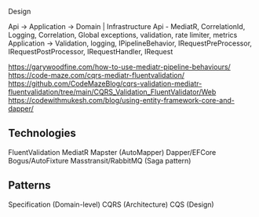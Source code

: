 Design

Api -> Application -> Domain | Infrastructure
Api - MediatR, CorrelationId, Logging, Correlation, Global exceptions, validation, 
    rate limiter, metrics
Application -> Validation, logging, IPipelineBehavior, IRequestPreProcessor, IRequestPostProcessor,
    IRequestHandler, IRequest

https://garywoodfine.com/how-to-use-mediatr-pipeline-behaviours/
https://code-maze.com/cqrs-mediatr-fluentvalidation/
https://github.com/CodeMazeBlog/cqrs-validation-mediatr-fluentvalidation/tree/main/CQRS_Validation_FluentValidator/Web
https://codewithmukesh.com/blog/using-entity-framework-core-and-dapper/

Technologies
------------
FluentValidation
MediatR
Mapster (AutoMapper)
Dapper/EFCore
Bogus/AutoFixture
Masstransit/RabbitMQ (Saga pattern)


Patterns
--------
Specification (Domain-level)
CQRS (Architecture)
CQS (Design)

